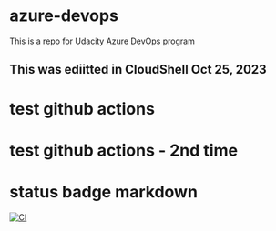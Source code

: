 # azure-devops
This is a repo for Udacity Azure DevOps program

## This was ediitted in CloudShell Oct 25, 2023

# test github actions

# test github actions - 2nd time

# status badge markdown
[![CI](https://github.com/azurespeedup/azure-devops/actions/workflows/main.yml/badge.svg)](https://github.com/azurespeedup/azure-devops/actions/workflows/main.yml)
